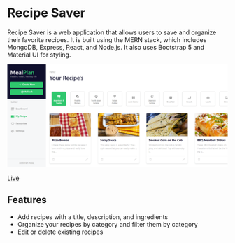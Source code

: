 # Recipe Saver

<p>Recipe Saver is a web application that allows users to save and organize their favorite recipes. It is built using the MERN stack, which includes MongoDB, Express, React, and Node.js. It also uses Bootstrap 5 and Material UI for styling.</p>

<img src="https://github.com/Abdullah-Anaz/Recipe-App/blob/main/recipe.png"/>

<a href="https://my-recipe-application.netlify.app/">Live</a>

<h2>Features</h2>
<ul>
  <li>Add recipes with a title, description, and ingredients</li>
  <li>Organize your recipes by category and filter them by category </li>
  <li>Edit or delete existing recipes</li>
</ul>

